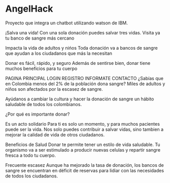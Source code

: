 # AngelHack

Proyecto que integra un chatbot utilizando watson de IBM.

¡Salva una vida!
Con una sola donación puedes salvar tres vidas. Visita ya tu banco de sangre más cercano


Impacta la vida de adultos y nińos
Toda donación va a bancos de sangre que ayudan a los ciudadanos que más la necesitan


Donar es fácil, rápido, y seguro
Además de sentirse bien, donar tiene muchos beneficios para tu cuerpo

 
PAGINA PRINCIPAL
LOGIN
REGISTRO
INFORMATE
CONTACTO
¿Sabías que en Colombia menos del 2% de la población dona sangre?
Miles de adultos y niños son afectados por la escasez de sangre.

Ayúdanos a cambiar la cultura y hacer la donación de sangre un hábito saludable de todos los colombianos.

¿Por qué es importante donar?

Es un acto solidario
Para ti es solo un momento, y para muchos pacientes puede ser la vida. Nos solo puedes contribuir a salvar vidas, sino tambien a mejorar la calidad de vida de otros ciudadanos.

Beneficios de Salud
Donar te permite tener un estilo de vida saludable. Tu organismo va a ser estimulado a producir nuevas celulas y repartir sangre fresca a todo tu cuerpo.

Frecuente escasez
Aunque ha mejorado la tasa de donación, los bancos de sangre se encuentran en déficit de reservas para lidiar con las necesidades de todos los ciudadanos.

